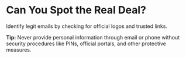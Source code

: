 # Can You Spot the Real Deal?

Identify legit emails by checking for official logos and trusted links.

**Tip:** Never provide personal information through email or phone without security procedures like PINs, official portals, and other protective measures. 
